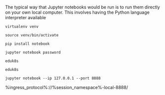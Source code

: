 The typical way that Jupyter notebooks would be run is to run them directly on your own local computer. This involves having the Python language interpreter available

```execute
virtualenv venv
```

```execute
source venv/bin/activate
```

```execute
pip install notebook
```

```execute
jupyter notebook password
```

```execute
eduk8s
```

```execute
eduk8s
```

```execute
jupyter notebook --ip 127.0.0.1 --port 8888
```

%ingress_protocol%://%session_namespace%-local-8888/
